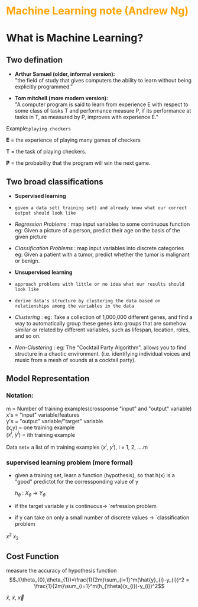 # <h1 style="front-size:10rem;color:orange;"> Machine Learning note (Andrew Ng)

# What is Machine Learning?

## Two defination 

* **Arthur Samuel (older, informal version):**\
"the field of study that gives computers the ability to learn without being explicitly programmed."

* **Tom mitchell (more modern version):**\
"A computer program is said to learn from experience E with respect to some class of tasks T and performance measure P, if its performance at tasks in T, as measured by P, improves with experience E."    

Example:`playing checkers`

**E** = the experience of playing many games of checkers

**T** = the task of playing checkers.

**P** = the probability that the program will win the next game.




## Two broad classifications

* **Supervised learning**
* `given a data set( training set) and already know what our correct output should look like`
 * _Regression Problems_ : map input variables to some continuous function
        eg: Given a picture of a person, predict their age on the basis of the given picture
 * _Classification Problems_ : map input variables into discrete categories
        eg: Given a patient with a tumor, predict whether the tumor is malignant or benign.

  
* **Unsupervised learning**
* `approach problems with little or no idea what our results should look like`
* `derive data's structure by clustering the data based on relationships among the variables in the data`
 * _Clustering_ :
        eg: Take a collection of 1,000,000 different genes, and find a way to automatically group these genes into groups that are somehow similar or related by different variables, such as lifespan, location, roles, and so on.
 * _Non-Clustering_ :
        eg: The "Cocktail Party Algorithm", allows you to find structure in a chaotic environment. (i.e. identifying individual voices and music from a mesh of sounds at a cocktail party).

## Model Representation 

### Notation:
m = Number of training examples(crossponse "input" and "output" variable)\
x's = "input" variable/features\
y's = "output" variable/"target" variable\
(x,y) = one training example\
($x^{i}$, $y^{i}$) = ith training example

Data set= a list of m training examples ($x^{i}$, $y^{i}$), i = 1, 2, ....m

### supervised learning problem (more formal)
* given a training set, learn a function (hypothesis),
  so that h(x) is a "good" predictot for the corressponding value of y

  $h_{\theta}$ : $X_{\theta}$ -> $Y_{\theta}$ 
  
  
* if the target variable y is continuous-> `refression problem
* if y can take on only a small number of discrete values -> `classification problem

$x^{2}$     $x_{2}$

## Cost Function
measure the accuracy of hypothesis function \
$$J(\theta_{0},\theta_{1})=\frac{1}{2m}\sum_{i=1}^m(\hat{y}_{i}-y_{i})^2 = \frac{1}{2m}\sum_{i=1}^m(h_{\theta}(x_{i})-y_{i})^2$$

$\hat{x}$, $\tilde{x}$, $\vec{x}$


```python

```
